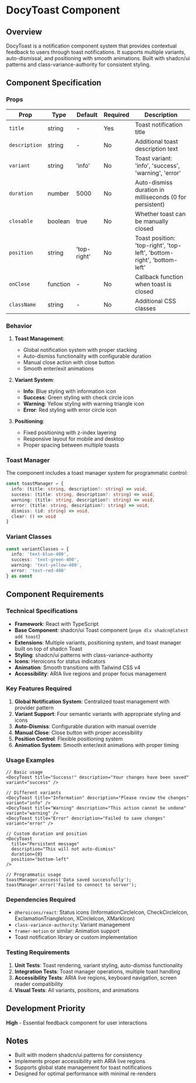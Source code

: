 # DocyToast Component

## Overview
DocyToast is a notification component system that provides contextual feedback to users through toast notifications. It supports multiple variants, auto-dismissal, and positioning with smooth animations. Built with shadcn/ui patterns and class-variance-authority for consistent styling.

## Component Specification

### Props
| Prop | Type | Default | Required | Description |
|------|------|---------|----------|-------------|
| `title` | string | - | Yes | Toast notification title |
| `description` | string | - | No | Additional toast description text |
| `variant` | string | 'info' | No | Toast variant: 'info', 'success', 'warning', 'error' |
| `duration` | number | 5000 | No | Auto-dismiss duration in milliseconds (0 for persistent) |
| `closable` | boolean | true | No | Whether toast can be manually closed |
| `position` | string | 'top-right' | No | Toast position: 'top-right', 'top-left', 'bottom-right', 'bottom-left' |
| `onClose` | function | - | No | Callback function when toast is closed |
| `className` | string | - | No | Additional CSS classes |

### Behavior
1. **Toast Management**:
   - Global notification system with proper stacking
   - Auto-dismiss functionality with configurable duration
   - Manual close action with close button
   - Smooth enter/exit animations

2. **Variant System**:
   - **Info**: Blue styling with information icon
   - **Success**: Green styling with check circle icon
   - **Warning**: Yellow styling with warning triangle icon
   - **Error**: Red styling with error circle icon

3. **Positioning**:
   - Fixed positioning with z-index layering
   - Responsive layout for mobile and desktop
   - Proper spacing between multiple toasts

### Toast Manager
The component includes a toast manager system for programmatic control:
```typescript
const toastManager = {
  info: (title: string, description?: string) => void,
  success: (title: string, description?: string) => void,
  warning: (title: string, description?: string) => void,
  error: (title: string, description?: string) => void,
  dismiss: (id: string) => void,
  clear: () => void
}
```

### Variant Classes
```typescript
const variantClasses = {
  info: 'text-blue-400',
  success: 'text-green-400', 
  warning: 'text-yellow-400',
  error: 'text-red-400'
} as const
```

## Component Requirements

### Technical Specifications
- **Framework**: React with TypeScript
- **Base Component**: shadcn/ui Toast component (`pnpm dlx shadcn@latest add toast`)
- **Extensions**: Multiple variants, positioning system, and toast manager built on top of shadcn Toast
- **Styling**: shadcn/ui patterns with class-variance-authority
- **Icons**: Heroicons for status indicators
- **Animation**: Smooth transitions with Tailwind CSS v4
- **Accessibility**: ARIA live regions and proper focus management

### Key Features Required
1. **Global Notification System**: Centralized toast management with provider pattern
2. **Variant Support**: Four semantic variants with appropriate styling and icons
3. **Auto-Dismiss**: Configurable duration with manual override
4. **Manual Close**: Close button with proper accessibility
5. **Position Control**: Flexible positioning system
6. **Animation System**: Smooth enter/exit animations with proper timing

### Usage Examples
```tsx
// Basic usage
<DocyToast title="Success!" description="Your changes have been saved" variant="success" />

// Different variants
<DocyToast title="Information" description="Please review the changes" variant="info" />
<DocyToast title="Warning" description="This action cannot be undone" variant="warning" />
<DocyToast title="Error" description="Failed to save changes" variant="error" />

// Custom duration and position
<DocyToast 
  title="Persistent message" 
  description="This will not auto-dismiss"
  duration={0}
  position="bottom-left"
/>

// Programmatic usage
toastManager.success('Data saved successfully');
toastManager.error('Failed to connect to server');
```

### Dependencies Required
- `@heroicons/react`: Status icons (InformationCircleIcon, CheckCircleIcon, ExclamationTriangleIcon, XCircleIcon, XMarkIcon)
- `class-variance-authority`: Variant management
- `framer-motion` or similar: Animation support
- Toast notification library or custom implementation

### Testing Requirements
1. **Unit Tests**: Toast rendering, variant styling, auto-dismiss functionality
2. **Integration Tests**: Toast manager operations, multiple toast handling
3. **Accessibility Tests**: ARIA live regions, keyboard navigation, screen reader compatibility
4. **Visual Tests**: All variants, positions, and animations

## Development Priority
**High** - Essential feedback component for user interactions

## Notes
- Built with modern shadcn/ui patterns for consistency
- Implements proper accessibility with ARIA live regions
- Supports global state management for toast notifications
- Designed for optimal performance with minimal re-renders
